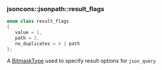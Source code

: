 ### jsoncons::jsonpath::result_flags

```c++
enum class result_flags 
{
   value = 1,
   path = 2,
   no_duplicates = 4 | path
};
```

A [BitmaskType](https://en.cppreference.com/w/cpp/named_req/BitmaskType) 
used to specify result options for `json_query` 

